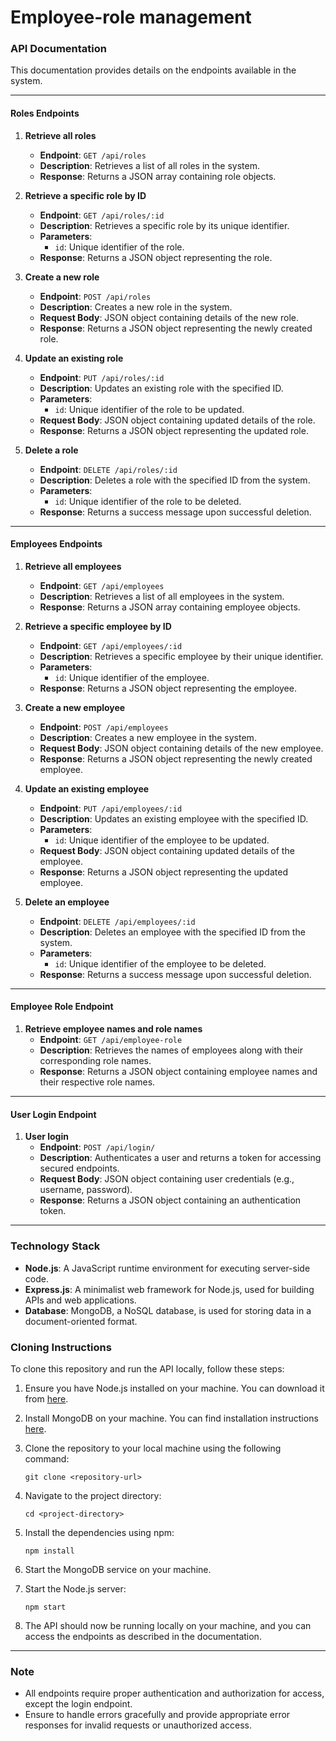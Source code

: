 # Employee-role management
### API Documentation

This documentation provides details on the endpoints available in the system.

---

#### Roles Endpoints

1. **Retrieve all roles**
   - **Endpoint**: `GET /api/roles`
   - **Description**: Retrieves a list of all roles in the system.
   - **Response**: Returns a JSON array containing role objects.

2. **Retrieve a specific role by ID**
   - **Endpoint**: `GET /api/roles/:id`
   - **Description**: Retrieves a specific role by its unique identifier.
   - **Parameters**:
     - `id`: Unique identifier of the role.
   - **Response**: Returns a JSON object representing the role.

3. **Create a new role**
   - **Endpoint**: `POST /api/roles`
   - **Description**: Creates a new role in the system.
   - **Request Body**: JSON object containing details of the new role.
   - **Response**: Returns a JSON object representing the newly created role.

4. **Update an existing role**
   - **Endpoint**: `PUT /api/roles/:id`
   - **Description**: Updates an existing role with the specified ID.
   - **Parameters**:
     - `id`: Unique identifier of the role to be updated.
   - **Request Body**: JSON object containing updated details of the role.
   - **Response**: Returns a JSON object representing the updated role.

5. **Delete a role**
   - **Endpoint**: `DELETE /api/roles/:id`
   - **Description**: Deletes a role with the specified ID from the system.
   - **Parameters**:
     - `id`: Unique identifier of the role to be deleted.
   - **Response**: Returns a success message upon successful deletion.

---

#### Employees Endpoints

1. **Retrieve all employees**
   - **Endpoint**: `GET /api/employees`
   - **Description**: Retrieves a list of all employees in the system.
   - **Response**: Returns a JSON array containing employee objects.

2. **Retrieve a specific employee by ID**
   - **Endpoint**: `GET /api/employees/:id`
   - **Description**: Retrieves a specific employee by their unique identifier.
   - **Parameters**:
     - `id`: Unique identifier of the employee.
   - **Response**: Returns a JSON object representing the employee.

3. **Create a new employee**
   - **Endpoint**: `POST /api/employees`
   - **Description**: Creates a new employee in the system.
   - **Request Body**: JSON object containing details of the new employee.
   - **Response**: Returns a JSON object representing the newly created employee.

4. **Update an existing employee**
   - **Endpoint**: `PUT /api/employees/:id`
   - **Description**: Updates an existing employee with the specified ID.
   - **Parameters**:
     - `id`: Unique identifier of the employee to be updated.
   - **Request Body**: JSON object containing updated details of the employee.
   - **Response**: Returns a JSON object representing the updated employee.

5. **Delete an employee**
   - **Endpoint**: `DELETE /api/employees/:id`
   - **Description**: Deletes an employee with the specified ID from the system.
   - **Parameters**:
     - `id`: Unique identifier of the employee to be deleted.
   - **Response**: Returns a success message upon successful deletion.

---

#### Employee Role Endpoint

1. **Retrieve employee names and role names**
   - **Endpoint**: `GET /api/employee-role`
   - **Description**: Retrieves the names of employees along with their corresponding role names.
   - **Response**: Returns a JSON object containing employee names and their respective role names.

---

#### User Login Endpoint

1. **User login**
   - **Endpoint**: `POST /api/login/`
   - **Description**: Authenticates a user and returns a token for accessing secured endpoints.
   - **Request Body**: JSON object containing user credentials (e.g., username, password).
   - **Response**: Returns a JSON object containing an authentication token.

---

### Technology Stack

- **Node.js**: A JavaScript runtime environment for executing server-side code.
- **Express.js**: A minimalist web framework for Node.js, used for building APIs and web applications.
- **Database**: MongoDB, a NoSQL database, is used for storing data in a document-oriented format.

### Cloning Instructions

To clone this repository and run the API locally, follow these steps:

1. Ensure you have Node.js installed on your machine. You can download it from [here](https://nodejs.org/).
2. Install MongoDB on your machine. You can find installation instructions [here](https://docs.mongodb.com/manual/installation/).
3. Clone the repository to your local machine using the following command:

   ```
   git clone <repository-url>
   ```

4. Navigate to the project directory:

   ```
   cd <project-directory>
   ```

5. Install the dependencies using npm:

   ```
   npm install
   ```

6. Start the MongoDB service on your machine.
7. Start the Node.js server:

   ```
   npm start
   ```

8. The API should now be running locally on your machine, and you can access the endpoints as described in the documentation.

---

### Note
- All endpoints require proper authentication and authorization for access, except the login endpoint.
- Ensure to handle errors gracefully and provide appropriate error responses for invalid requests or unauthorized access.